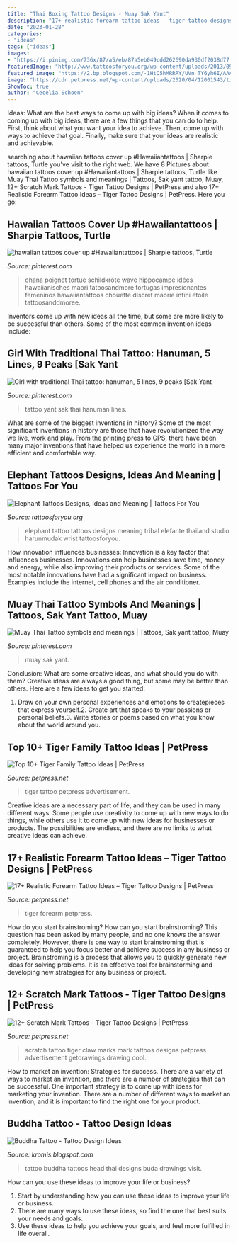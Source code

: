 ```yaml
---
title: "Thai Boxing Tattoo Designs - Muay Sak Yant"
description: "17+ realistic forearm tattoo ideas – tiger tattoo designs"
date: "2023-01-28"
categories:
- "ideas"
tags: ["ideas"]
images:
- "https://i.pinimg.com/736x/87/a5/eb/87a5eb049cdd262690da930df2038d77.jpg"
featuredImage: "http://www.tattoosforyou.org/wp-content/uploads/2013/09/Small-Elephant-Tattoo.jpg"
featured_image: "https://2.bp.blogspot.com/-1HtO5hMRRRY/UVn_TY6yh6I/AAAAAAAAE_4/ifXStVOu7tg/s1600/buddha_tattoo_design_by_ifinch-d5329jf.jpg"
image: "https://cdn.petpress.net/wp-content/uploads/2020/04/12001543/tiger-scratch-tattoo-cool-art.jpg"
ShowToc: true
author: "Cecelia Schoen"
---
```



Ideas: What are the best ways to come up with big ideas?
When it comes to coming up with big ideas, there are a few things that you can do to help. First, think about what you want your idea to achieve. Then, come up with ways to achieve that goal. Finally, make sure that your ideas are realistic and achievable.

	

		
searching about hawaiian tattoos cover up #Hawaiiantattoos | Sharpie tattoos, Turtle you've visit to the right web. We have 8 Pictures about hawaiian tattoos cover up #Hawaiiantattoos | Sharpie tattoos, Turtle like Muay Thai Tattoo symbols and meanings | Tattoos, Sak yant tattoo, Muay, 12+ Scratch Mark Tattoos - Tiger Tattoo Designs | PetPress and also 17+ Realistic Forearm Tattoo Ideas – Tiger Tattoo Designs | PetPress. Here you go:
		
    
## Hawaiian Tattoos Cover Up #Hawaiiantattoos | Sharpie Tattoos, Turtle

<img loading=lazy src="https://i.pinimg.com/736x/af/33/6c/af336c65a322cab15c4e3c3f34f411c8.jpg" onerror="this.onerror=null;this.src='https://tse1.mm.bing.net/th?id=OIP.zLH1k6V-6O6rHHCBYPljwgHaMJ&amp;pid=15.1';" alt="hawaiian tattoos cover up #Hawaiiantattoos | Sharpie tattoos, Turtle">

_Source: pinterest.com_

>ohana poignet tortue schildkröte wave hippocampe idées hawaiianisches maori tatoosandmore tortugas impresionantes femeninos hawaiiantattoos chouette discret maorie infini étoile tattoosanddmoree. 

	

Inventors come up with new ideas all the time, but some are more likely to be successful than others. Some of the most common invention ideas include:

    
## Girl With Traditional Thai Tattoo: Hanuman, 5 Lines, 9 Peaks [Sak Yant

<img loading=lazy src="https://i.pinimg.com/736x/33/c0/bd/33c0bdd743314d5e98133a1ba14cf31d.jpg" onerror="this.onerror=null;this.src='https://tse2.mm.bing.net/th?id=OIP.mCgF4djdmGNQpEq3qEIb9AAAAA&amp;pid=15.1';" alt="Girl with traditional Thai tattoo: hanuman, 5 lines, 9 peaks [Sak Yant">

_Source: pinterest.com_

>tattoo yant sak thai hanuman lines. 

	

What are some of the biggest inventions in history?
Some of the most significant inventions in history are those that have revolutionized the way we live, work and play. From the printing press to GPS, there have been many major inventions that have helped us experience the world in a more efficient and comfortable way.

    
## Elephant Tattoos Designs, Ideas And Meaning | Tattoos For You

<img loading=lazy src="http://www.tattoosforyou.org/wp-content/uploads/2013/09/Small-Elephant-Tattoo.jpg" onerror="this.onerror=null;this.src='https://tse3.mm.bing.net/th?id=OIP.mErqNUS0TQ7lQur2KKcQnAHaJ4&amp;pid=15.1';" alt="Elephant Tattoos Designs, Ideas and Meaning | Tattoos For You">

_Source: tattoosforyou.org_

>elephant tattoo tattoos designs meaning tribal elefante thailand studio harunmudak wrist tattoosforyou. 

	

How innovation influences businesses:
Innovation is a key factor that influences businesses. Innovations can help businesses save time, money and energy, while also improving their products or services. Some of the most notable innovations have had a significant impact on business. Examples include the internet, cell phones and the air conditioner.

    
## Muay Thai Tattoo Symbols And Meanings | Tattoos, Sak Yant Tattoo, Muay

<img loading=lazy src="https://i.pinimg.com/736x/87/a5/eb/87a5eb049cdd262690da930df2038d77.jpg" onerror="this.onerror=null;this.src='https://tse1.mm.bing.net/th?id=OIP.v7JIZcNlZnSo6dR9lu1wrAHaJ4&amp;pid=15.1';" alt="Muay Thai Tattoo symbols and meanings | Tattoos, Sak yant tattoo, Muay">

_Source: pinterest.com_

>muay sak yant. 

	

Conclusion: What are some creative ideas, and what should you do with them?
Creative ideas are always a good thing, but some may be better than others. Here are a few ideas to get you started: 
1. Draw on your own personal experiences and emotions to createpieces that express yourself.2. Create art that speaks to your passions or personal beliefs.3. Write stories or poems based on what you know about the world around you.
    
## Top 10+ Tiger Family Tattoo Ideas | PetPress

<img loading=lazy src="https://cdn.petpress.net/wp-content/uploads/2020/05/11235121/tiger-family-tattoo-sleeve.jpg" onerror="this.onerror=null;this.src='https://tse3.mm.bing.net/th?id=OIP._8tMoZqj60ufccVrPOGJJgHaJQ&amp;pid=15.1';" alt="Top 10+ Tiger Family Tattoo Ideas | PetPress">

_Source: petpress.net_

>tiger tattoo petpress advertisement. 

	

Creative ideas are a necessary part of life, and they can be used in many different ways. Some people use creativity to come up with new ways to do things, while others use it to come up with new ideas for businesses or products. The possibilities are endless, and there are no limits to what creative ideas can achieve.

    
## 17+ Realistic Forearm Tattoo Ideas – Tiger Tattoo Designs | PetPress

<img loading=lazy src="https://cdn.petpress.net/wp-content/uploads/2020/04/12002144/tiger-forearm-tattoo-768x1152.jpg" onerror="this.onerror=null;this.src='https://tse1.mm.bing.net/th?id=OIP.QBJbHKr-Fdgfmq86I9W-QQHaLH&amp;pid=15.1';" alt="17+ Realistic Forearm Tattoo Ideas – Tiger Tattoo Designs | PetPress">

_Source: petpress.net_

>tiger forearm petpress. 

	

How do you start brainstroming?
How can you start brainstroming? This question has been asked by many people, and no one knows the answer completely. However, there is one way to start brainstroming that is guaranteed to help you focus better and achieve success in any business or project. Brainstroming is a process that allows you to quickly generate new ideas for solving problems. It is an effective tool for brainstorming and developing new strategies for any business or project.

    
## 12+ Scratch Mark Tattoos - Tiger Tattoo Designs | PetPress

<img loading=lazy src="https://cdn.petpress.net/wp-content/uploads/2020/04/12001543/tiger-scratch-tattoo-cool-art.jpg" onerror="this.onerror=null;this.src='https://tse1.mm.bing.net/th?id=OIP.Q8wDdscG0IuklBaI0ieRRQHaLL&amp;pid=15.1';" alt="12+ Scratch Mark Tattoos - Tiger Tattoo Designs | PetPress">

_Source: petpress.net_

>scratch tattoo tiger claw marks mark tattoos designs petpress advertisement getdrawings drawing cool. 

	

How to market an invention: Strategies for success.
There are a variety of ways to market an invention, and there are a number of strategies that can be successful. One important strategy is to come up with ideas for marketing your invention. There are a number of different ways to market an invention, and it is important to find the right one for your product.

    
## Buddha Tattoo - Tattoo Design Ideas

<img loading=lazy src="https://2.bp.blogspot.com/-1HtO5hMRRRY/UVn_TY6yh6I/AAAAAAAAE_4/ifXStVOu7tg/s1600/buddha_tattoo_design_by_ifinch-d5329jf.jpg" onerror="this.onerror=null;this.src='https://tse3.mm.bing.net/th?id=OIP.DMjV1RVNIjvuopEhV6aigQHaJw&amp;pid=15.1';" alt="Buddha Tattoo - Tattoo Design Ideas">

_Source: kromis.blogspot.com_

>tattoo buddha tattoos head thai designs buda drawings visit. 

	

How can you use these ideas to improve your life or business?
1. Start by understanding how you can use these ideas to improve your life or business.
2. There are many ways to use these ideas, so find the one that best suits your needs and goals.
3. Use these ideas to help you achieve your goals, and feel more fulfilled in life overall.

